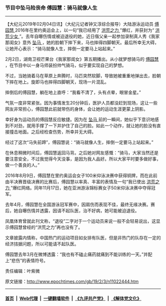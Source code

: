 ### 节目中坠马险丧命 傅园慧：骑马就像人生
------------------------

<p>
 【大纪元2019年02月04日讯】（大纪元记者钟又淳综合报导）大陆游泳运动员
 <a href="http://www.epochtimes.com/gb/tag/%E5%82%85%E5%9B%AD%E6%85%A7.html">
  傅园慧
 </a>
 2016年在里约奥运会上，以一句“我已经用了
 <a href="http://www.epochtimes.com/gb/tag/%E6%B4%AA%E8%8D%92%E4%B9%8B%E5%8A%9B.html">
  洪荒之力
 </a>
 ”爆红，并获封为“
 <a href="http://www.epochtimes.com/gb/tag/%E6%B4%AA%E8%8D%92%E5%B0%91%E5%A5%B3.html">
  洪荒少女
 </a>
 ”。去年自曝伤情或被迫退役的她，近日偕父亲一起参加录制真人秀《我家那闺女》意外
 <a href="http://www.epochtimes.com/gb/tag/%E5%9D%A0%E9%A9%AC.html">
  坠马
 </a>
 ，她的脸朝下摔下来，马也摔得四脚朝天。最后所幸无大碍，让她开心表示：“骑马就像人生，摔倒一定要马上站起来。”
</p>
<p>
 2月2日，湖南卫视芒果台《我家那闺女》第五期播出。从小就梦想骑马的
 <a href="http://www.epochtimes.com/gb/tag/%E5%82%85%E5%9B%AD%E6%85%A7.html">
  傅园慧
 </a>
 ，在节目中以一身马师装扮帅气骑马，似乎要实现自己的梦想。
</p>
<p>
 不过，当她骑着马在草原上奔腾时，马匹突然软脚，导致她被重重地弹出去，脸朝下摔在地上。旋即马也摔得四脚朝天，现场一片混乱。
</p>
<p>
 摔倒后的傅园慧，躺在地上直呼：“我看不清了，头有点晕，眼冒金星。”
</p>
<p>
 气氛一度非常紧张。因为事情发生20分钟后，医护人员都没赶到现场，这让一些网友非常担心，傅园慧此前就带伤的身体，会让她的运动生涯更蒙上阴影。
</p>
<p>
 幸好身为运动员的傅园慧反应敏捷。因为在
 <a href="http://www.epochtimes.com/gb/tag/%E5%9D%A0%E9%A9%AC.html">
  坠马
 </a>
 前的一瞬间，她似乎下意识地感到不对劲，就用手撑了一下并护住了自己的脸。如此一个动作，就让她的脸没有直接撞击地面。之后经检查伤势，所幸并无大碍。
</p>
<p>
 经过了这次“马失前蹄”，傅园慧说：“骑马就像人生，摔倒一定要马上站起来。”
</p>
<p>
 在休息稍微时间后，傅园慧返回马背。之后她对网友感慨：“骑马，大家当然还是要注意安全，不过我觉得今天没事，是因为我人品好。所以大家平时要多做好事，做一个善良的人。”
</p>
<p>
 2016年8月9日，傅园慧在里约奥运会女子100米仰泳决赛中获得铜牌，而在此前由半决赛晋级决赛的比赛后，傅园慧以率真、丰富的表情及一句“我已使出
 <a href="http://www.epochtimes.com/gb/tag/%E6%B4%AA%E8%8D%92%E4%B9%8B%E5%8A%9B.html">
  洪荒之力
 </a>
 ”爆红网络。同年11月17日，她在亚洲游泳锦标赛女子50米仰泳决赛中夺得冠军。
</p>
<p>
 去年4月，傅园慧在全国游泳冠军赛中，因肩伤而表现不佳，最终无缘决赛。赛后，她自曝伤情并透露，因请不起队医，治不好病，她可能被迫退役。
</p>
<p>
 凤凰体育曾就此刊文称，“退役”二字对于一个运动员来说一般不会轻易说出，这显示傅园慧曾经的“洪荒之力”再也没有了。
</p>
<p>
 文章披露内情称，中国热门的运动项目如女排有队医，但是非热门的队存在一定的经济拮据问题，所以可能请不起队医。
</p>
<p>
 傅园慧去年3月在微博透露：“我也有不磕止痛药就痛到不能训练的一天。”并配上“悲伤”的表情符号。
</p>
<p>
 责任编辑：叶紫微
</p>

原文链接：http://www.epochtimes.com/gb/19/2/3/n11022444.htm


------------------------
#### [首页](https://github.com/gfw-breaker/banned-news/blob/master/README.md) &nbsp;|&nbsp; [Web代理](https://github.com/labour-camp/helloworld) &nbsp;|&nbsp; [一键翻墙软件](https://github.com/gfw-breaker/nogfw/blob/master/README.md) &nbsp;|&nbsp; [《九评共产党》](https://github.com/gfw-breaker/9ping.md/blob/master/README.md#九评之一评共产党是什么) &nbsp;|&nbsp; [《解体党文化》](https://github.com/gfw-breaker/jtdwh.md/blob/master/README.md#绪论)


